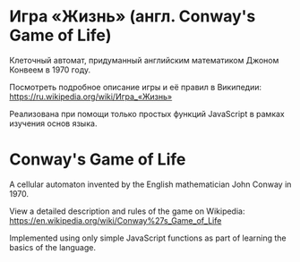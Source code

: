 # Игра «Жизнь» (англ. Conway's Game of Life)
Клеточный автомат, придуманный английским математиком Джоном Конвеем в 1970 году.

Посмотреть подробное описание игры и её правил в Википедии: 
https://ru.wikipedia.org/wiki/Игра_«Жизнь»

Реализована при помощи только простых функций JavaScript в рамках изучения основ языка.

# Conway's Game of Life
A cellular automaton invented by the English mathematician John Conway in 1970.

View a detailed description and rules of the game on Wikipedia: 
https://en.wikipedia.org/wiki/Conway%27s_Game_of_Life

Implemented using only simple JavaScript functions as part of learning the basics of the language.
